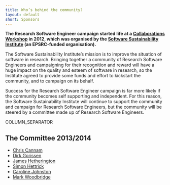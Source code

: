 ```yaml
---
title: Who’s behind the community?
layout: default
short: Sponsors
---
```



**The Research Software Engineer campaign started life at a [Collaborations Workshop](http://www.software.ac.uk/community/workshops) in 2012, 
which was organised by the [Software Sustainability Institute](http://www.software.ac.uk) (an EPSRC-funded organisation).**

The Software Sustainability Institute’s mission is to improve the situation of software in research. 
Bringing together a community of Research Software Engineers and campaigning for their recognition and reward
will have a huge impact on the quality and esteem of software in research, so the Institute agreed to
provide some funds and effort to kickstart the community, and to campaign on its behalf.

Success for the Research Software Engineer campaign is far more likely if the community becomes self supporting and independent. 
For this reason, the Software Sustainability Institute will continue to support the community and
campaign for Research Software Engineers, but the community will be steered by a committee made up of
Research Software Engineers.

COLUMN_SEPARATOR

The Committee 2013/2014
-----------------------

* [Chris Cannam](http://www.all-day-breakfast.com/cannam/)
* [Dirk Gorissen](http://dirkgorissen.com/)
* [James Hetherington](https://iris.ucl.ac.uk/iris/browse/profile?upi=JHETH53)
* [Simon Hettrick](http://www.software.ac.uk/about/people/simon-hettrick)
* [Caroline Johnston](http://cassjohnston.wordpress.com/)
* [Mark Woodbridge](http://www3.imperial.ac.uk/bioinfsupport/people/mark_woodbridge)


